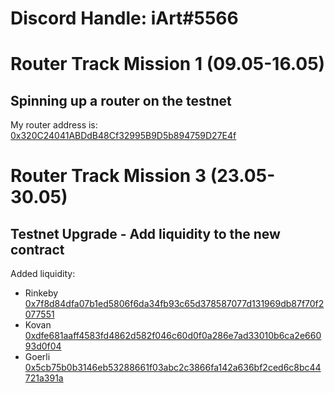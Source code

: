 
# Discord Handle: iArt#5566

# Router Track Mission 1 (09.05-16.05)

## Spinning up a router on the testnet

My router address is: [0x320C24041ABDdB48Cf32995B9D5b894759D27E4f](https://testnet.amarok.connextscan.io/router/0x320C24041ABDdB48Cf32995B9D5b894759D27E4f)

# Router Track Mission 3 (23.05-30.05)

## Testnet Upgrade - Add liquidity to the new contract

Added liquidity:

- Rinkeby [0x7f8d84dfa07b1ed5806f6da34fb93c65d378587077d131969db87f70f2077551](https://rinkeby.etherscan.io/tx/0x7f8d84dfa07b1ed5806f6da34fb93c65d378587077d131969db87f70f2077551)
- Kovan [0xdfe681aaff4583fd4862d582f046c60d0f0a286e7ad33010b6ca2e66093d0f04](https://kovan.etherscan.io/tx/0xdfe681aaff4583fd4862d582f046c60d0f0a286e7ad33010b6ca2e66093d0f04)
- Goerli [0x5cb75b0b3146eb53288661f03abc2c3866fa142a636bf2ced6c8bc44721a391a](https://goerli.etherscan.io/tx/0x5cb75b0b3146eb53288661f03abc2c3866fa142a636bf2ced6c8bc44721a391a)

